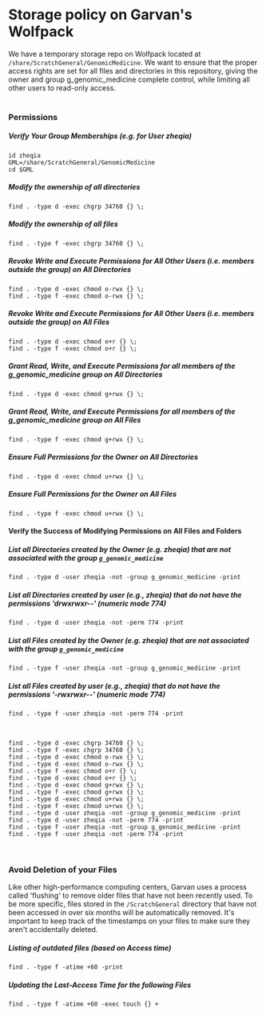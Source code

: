 # Storage policy on Garvan's Wolfpack

We have a temporary storage repo on Wolfpack located at `/share/ScratchGeneral/GenomicMedicine`. We want to ensure that the proper access rights are set for all files and directories in this repository, giving the owner and group g_genomic_medicine complete control, while limiting all other users to read-only access.
<br><br>

### Permissions

##### Verify Your Group Memberships (e.g. for User zheqia)
```
id zheqia
GML=/share/ScratchGeneral/GenomicMedicine
cd $GML
```

##### Modify the ownership of all directories
`find . -type d -exec chgrp 34760 {} \;`       
##### Modify the ownership of all files
`find . -type f -exec chgrp 34760 {} \;`

##### Revoke Write and Execute Permissions for All Other Users (i.e. members outside the group) on All Directories
`find . -type d -exec chmod o-rwx {} \;`     
`find . -type f -exec chmod o-rwx {} \;`       
##### Revoke Write and Execute Permissions for All Other Users (i.e. members outside the group) on All Files
`find . -type d -exec chmod o+r {} \;`      
`find . -type f -exec chmod o+r {} \;`      

##### Grant Read, Write, and Execute Permissions for all members of the g_genomic_medicine group on All Directories
`find . -type d -exec chmod g+rwx {} \;`
##### Grant Read, Write, and Execute Permissions for all members of the g_genomic_medicine group on All Files
`find . -type f -exec chmod g+rwx {} \;`

##### Ensure Full Permissions for the Owner on All Directories
`find . -type d -exec chmod u+rwx {} \;`
##### Ensure Full Permissions for the Owner on All Files
`find . -type f -exec chmod u+rwx {} \;`

#### Verify the Success of Modifying Permissions on All Files and Folders

##### List all Directories created by the Owner (e.g. zheqia) that are not associated with the group `g_genomic_medicine`
`find . -type d -user zheqia -not -group g_genomic_medicine -print`
##### List all Directories created by user (e.g., zheqia) that do not have the permissions 'drwxrwxr--' (numeric mode 774) 
`find . -type d -user zheqia -not -perm 774 -print`

##### List all Files created by the Owner (e.g. zheqia) that are not associated with the group `g_genomic_medicine`
`find . -type f -user zheqia -not -group g_genomic_medicine -print`
##### List all Files created by user (e.g., zheqia) that do not have the permissions '-rwxrwxr--' (numeric mode 774) 
`find . -type f -user zheqia -not -perm 774 -print`

<br>

```
find . -type d -exec chgrp 34760 {} \;
find . -type f -exec chgrp 34760 {} \;
find . -type d -exec chmod o-rwx {} \;
find . -type d -exec chmod o-rwx {} \;
find . -type f -exec chmod o+r {} \;
find . -type d -exec chmod o+r {} \;
find . -type d -exec chmod g+rwx {} \;
find . -type f -exec chmod g+rwx {} \;
find . -type d -exec chmod u+rwx {} \;
find . -type f -exec chmod u+rwx {} \;
find . -type d -user zheqia -not -group g_genomic_medicine -print
find . -type d -user zheqia -not -perm 774 -print
find . -type f -user zheqia -not -group g_genomic_medicine -print
find . -type f -user zheqia -not -perm 774 -print
```
<br>


### Avoid Deletion of your Files
Like other high-performance computing centers, Garvan uses a process called 'flushing' to remove older files that have not been recently used. To be more specific, files stored in the `/ScratchGeneral` directory that have not been accessed in over six months will be automatically removed. It's important to keep track of the timestamps on your files to make sure they aren't accidentally deleted.
<br>

##### Listing of outdated files (based on Access time)
`find . -type f -atime +60 -print`
##### Updating the Last-Access Time for the following Files
`find . -type f -atime +60 -exec touch {} +`
 

